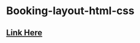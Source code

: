 # Booking-layout-html-css

## [Link Here](https://vinhphu101195.github.io/Booking-layout-html-css/)
